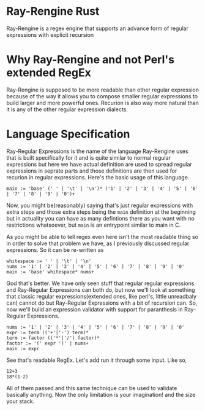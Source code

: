 # Ray-Rengine Rust
Ray-Rengine is a regex engine that supports an advance form of regular expressions with explicit recursion

# Why Ray-Rengine and not Perl's extended RegEx
Ray-Rengine is supposed to be more readable than other regular expression because of the way it allows you to compose smaller regular expressions to build larger and more powerful ones. Recurion is also way more natural than it is any of the other regular expression dialects.

# Language Specification
Ray-Regular Expressions is the name of the language Ray-Rengine uses that is built specifically for it and is quite similar to normal regular expressions but here we have actual definition
are used to spread regular expressions in seprate parts and those definitions are then used for recurion in regular expressions. Here's the basic usage of this language.
```
main := 'base' (' ' | '\t' | '\n')* ('1' | '2' | '3' | '4' | '5' | '6' | '7' | '8' | '9' | '0')+
```
Now, you might be(reasonably) saying that's just regular expressions with extra steps and those extra steps being the `main` definition at the beginning but in actuality you can have as many defintions there
as you want with no restrictions whatsoever, but `main` is an entrypoint similar to main in C.

As you might be able to tell regex even here isn't the most readable thing so in order to solve that problem we have, as I previously discussed regular expressions. So it can be re-written as
```
whitespace := ' ' | '\t' | '\n'
nums := '1' | '2' | '3' | '4' | '5' | '6' | '7' | '8' | '9' | '0'
main := 'base' whitespace* nums+
```
God that's better. We have only seen stuff that regular regular expressions and Ray-Regular Expressions can both do, but now we'll look at something that classic regular expressions(extended ones, like perl's, little unreadbaly can) cannot do but
Ray-Regular Expressions with a bit of recursion can. So, now we'll build an expression validator with support for paranthesis in Ray-Regular Expressions.
```
nums := '1' | '2' | '3' | '4' | '5' | '6' | '7' | '8' | '9' | '0'
expr := term (('+'|'-') term)*
term := factor (('*'|'/') factor)*
factor := '(' expr ')' | nums+
main := expr
```
See that's readable RegEx. Let's add run it through some input. Like so,
```
12+3
18*(1-2)
```
All of them passed and this same technique can be used to validate basically anything. Now the only limitation is your imagination! and the size your stack.
